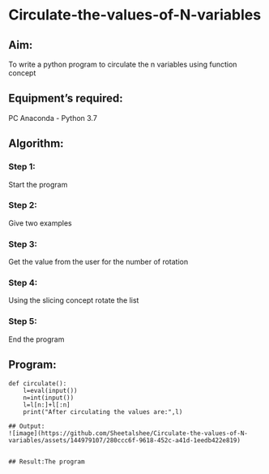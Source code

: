 # Circulate-the-values-of-N-variables
## Aim:
To write a python program to circulate the n variables using function concept
## Equipment’s required:
PC
Anaconda - Python 3.7
## Algorithm: 
### Step 1:
Start the program
### Step 2: 
Give two examples
### Step 3: 
Get the value from the user for the number of rotation
### Step 4: 
Using the slicing concept rotate the list

### Step 5: 
End the program 
## Program:
~~~
def circulate():
    l=eval(input())
    n=int(input())
    l=l[n:]+l[:n]
    print("After circulating the values are:",l)

## Output:
![image](https://github.com/Sheetalshee/Circulate-the-values-of-N-variables/assets/144979107/280ccc6f-9618-452c-a41d-1eedb422e819)


## Result:The program
